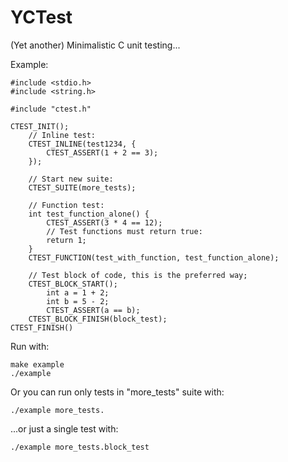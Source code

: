 # YCTest

(Yet another) Minimalistic C unit testing...

Example:

    #include <stdio.h>
    #include <string.h>

    #include "ctest.h"

    CTEST_INIT();
        // Inline test:
        CTEST_INLINE(test1234, {
            CTEST_ASSERT(1 + 2 == 3);
        });

        // Start new suite:
        CTEST_SUITE(more_tests);

        // Function test:
        int test_function_alone() {
            CTEST_ASSERT(3 * 4 == 12);
            // Test functions must return true:
            return 1;
        }
        CTEST_FUNCTION(test_with_function, test_function_alone);

        // Test block of code, this is the preferred way;
        CTEST_BLOCK_START();
            int a = 1 + 2;
            int b = 5 - 2;
            CTEST_ASSERT(a == b);
        CTEST_BLOCK_FINISH(block_test);
    CTEST_FINISH()

Run with:

    make example
    ./example

Or you can run only tests in "more\_tests" suite with:

    ./example more_tests.

...or just a single test with:

    ./example more_tests.block_test
